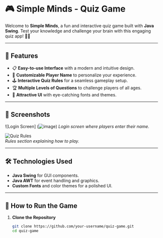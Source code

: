 # 🎮 Simple Minds - Quiz Game

Welcome to **Simple Minds**, a fun and interactive quiz game built with **Java Swing**. Test your knowledge and challenge your brain with this engaging quiz app! 🧠✨

---

## 📝 Features

- 📋 **Easy-to-use Interface** with a modern and intuitive design.
- 🌟 **Customizable Player Name** to personalize your experience.
- 🕹️ **Interactive Quiz Rules** for a seamless gameplay setup.
- 🏆 **Multiple Levels of Questions** to challenge players of all ages.
- 🎨 **Attractive UI** with eye-catching fonts and themes.

---

## 📸 Screenshots

![Login Screen] (![image](https://github.com/user-attachments/assets/3c7df7be-48a2-4ba4-aaac-bcc107ca47f4))
*Login screen where players enter their name.*

![Quiz Rules](![image](https://github.com/user-attachments/assets/ceb4c743-3895-4bd7-bc0f-8d2f0fa80519))  
*Rules section explaining how to play.*

---

## 🛠️ Technologies Used

- **Java Swing** for GUI components.
- **Java AWT** for event handling and graphics.
- **Custom Fonts** and color themes for a polished UI.

---

## 🚀 How to Run the Game

1. **Clone the Repository**
   ```bash
   git clone https://github.com/your-username/quiz-game.git
   cd quiz-game
